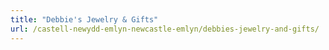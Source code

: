 ```yaml
---
title: "Debbie's Jewelry & Gifts"
url: /castell-newydd-emlyn-newcastle-emlyn/debbies-jewelry-and-gifts/
---
```

